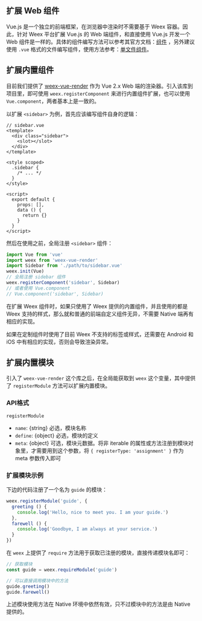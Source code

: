 ## 扩展 Web 组件
Vue.js 是一个独立的前端框架，在浏览器中渲染时不需要基于 Weex 容器。因此，针对 Weex 平台扩展 Vue.js 的 Web 端组件，和直接使用 Vue.js 开发一个 Web 组件是一样的。具体的组件编写方法可以参考其官方文档：[组件](https://cn.vuejs.org/v2/guide/docss.html) ，另外建议使用 `.vue` 格式的文件编写组件，使用方法参考：[单文件组件](https://cn.vuejs.org/v2/guide/single-file-components.html)。

## 扩展内置组件
目前我们提供了 [weex-vue-render](https://github.com/weexteam/weex-vue-render) 作为 Vue 2.x Web 端的渲染器。引入该库到项目里，即可使用 `weex.registerComponent` 来进行内置组件扩展，也可以使用 `Vue.component`，两者基本上是一致的。

以扩展 `<sidebar>` 为例，首先应该编写组件自身的逻辑：
```vue
// sidebar.vue
<template>
  <div class="sidebar">
    <slot></slot>
  </div>
</template>

<style scoped>
  .sidebar {
    /* ... */
  }
</style>

<script>
  export default {
    props: [],
    data () {
      return {}
    }
  }
</script>
```
然后在使用之前，全局注册 `<sidebar>` 组件：
```js
import Vue from 'vue'
import weex from 'weex-vue-render'
import Sidebar from './path/to/sidebar.vue'
weex.init(Vue)
// 全局注册 sidebar 组件
weex.registerComponent('sidebar', Sidebar)
// 或者使用 Vue.component
// Vue.component('sidebar', Sidebar)
```

在扩展 Weex 组件时，如果只使用了 Weex 提供的内置组件，并且使用的都是 Weex 支持的样式，那么就和普通的前端自定义组件无异，不需要 Native 端再有相应的实现。

如果在定制组件时使用了目前 Weex 不支持的标签或样式，还需要在 Android 和 iOS 中有相应的实现，否则会导致渲染异常。

## 扩展内置模块
引入了 `weex-vue-render` 这个库之后，在全局能获取到 `weex` 这个变量，其中提供了 `registerModule` 方法可以扩展内置模块。
### API格式
`registerModule`
  - `name`: {string} 必选，模块名称
  - `define`: {object} 必选，模块的定义
  - `meta`: {object} 可选，模块元数据。将非 iterable 的属性或方法注册到模块对象里，才需要用到这个参数，将 `{ registerType: 'assignment' }` 作为 meta 参数传入即可

### 扩展模块示例
下边的代码注册了一个名为 `guide` 的模块：
```js
weex.registerModule('guide', {
  greeting () {
    console.log('Hello, nice to meet you. I am your guide.')
  },
  farewell () {
    console.log('Goodbye, I am always at your service.')
  }
})
```
在 `weex` 上提供了 `require` 方法用于获取已注册的模块，直接传递模块名即可：
```js
// 获取模块
const guide = weex.requireModule('guide')

// 可以直接调用模块中的方法
guide.greeting()
guide.farewell()
```
上述模块使用方法在 Native 环境中依然有效，只不过模块中的方法是由 Native 提供的。